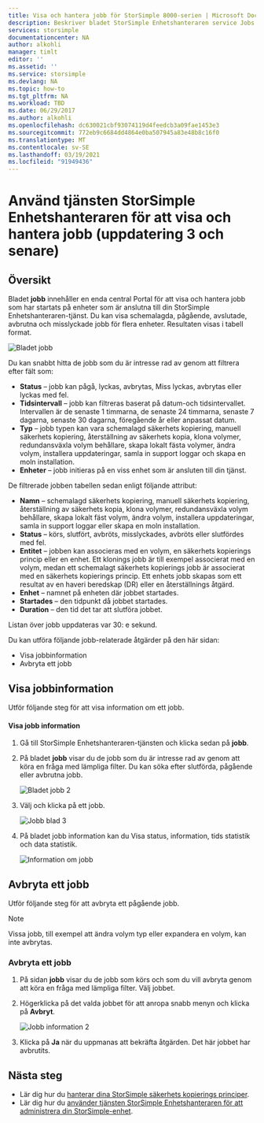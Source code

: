 ```yaml
---
title: Visa och hantera jobb för StorSimple 8000-serien | Microsoft Docs
description: Beskriver bladet StorSimple Enhetshanteraren service Jobs och hur du använder det för att spåra senaste, aktuella och schemalagda säkerhets kopierings jobb.
services: storsimple
documentationcenter: NA
author: alkohli
manager: timlt
editor: ''
ms.assetid: ''
ms.service: storsimple
ms.devlang: NA
ms.topic: how-to
ms.tgt_pltfrm: NA
ms.workload: TBD
ms.date: 06/29/2017
ms.author: alkohli
ms.openlocfilehash: dc630021cbf93074119d4feedcb3a09fae1453e3
ms.sourcegitcommit: 772eb9c6684dd4864e0ba507945a83e48b8c16f0
ms.translationtype: MT
ms.contentlocale: sv-SE
ms.lasthandoff: 03/19/2021
ms.locfileid: "91949436"
---
```

# <a name="use-the-storsimple-device-manager-service-to-view-and-manage-jobs-update-3-and-later"></a>Använd tjänsten StorSimple Enhetshanteraren för att visa och hantera jobb (uppdatering 3 och senare)

## <a name="overview"></a>Översikt
Bladet **jobb** innehåller en enda central Portal för att visa och hantera jobb som har startats på enheter som är anslutna till din StorSimple Enhetshanteraren-tjänst. Du kan visa schemalagda, pågående, avslutade, avbrutna och misslyckade jobb för flera enheter. Resultaten visas i tabell format.

![Bladet jobb](./media/storsimple-8000-manage-jobs-u2/jobs1.png)

Du kan snabbt hitta de jobb som du är intresse rad av genom att filtrera efter fält som:

* **Status** – jobb kan pågå, lyckas, avbrytas, Miss lyckas, avbrytas eller lyckas med fel.
* **Tidsintervall** – jobb kan filtreras baserat på datum-och tidsintervallet. Intervallen är de senaste 1 timmarna, de senaste 24 timmarna, senaste 7 dagarna, senaste 30 dagarna, föregående år eller anpassat datum.
* **Typ** – jobb typen kan vara schemalagd säkerhets kopiering, manuell säkerhets kopiering, återställning av säkerhets kopia, klona volymer, redundansväxla volym behållare, skapa lokalt fästa volymer, ändra volym, installera uppdateringar, samla in support loggar och skapa en moln installation.
* **Enheter** – jobb initieras på en viss enhet som är ansluten till din tjänst.
  
De filtrerade jobben tabellen sedan enligt följande attribut:
  
* **Namn** – schemalagd säkerhets kopiering, manuell säkerhets kopiering, återställning av säkerhets kopia, klona volymer, redundansväxla volym behållare, skapa lokalt fäst volym, ändra volym, installera uppdateringar, samla in support loggar eller skapa en moln installation.
* **Status** – körs, slutfört, avbröts, misslyckades, avbröts eller slutfördes med fel.
* **Entitet** – jobben kan associeras med en volym, en säkerhets kopierings princip eller en enhet. Ett klonings jobb är till exempel associerat med en volym, medan ett schemalagt säkerhets kopierings jobb är associerat med en säkerhets kopierings princip. Ett enhets jobb skapas som ett resultat av en haveri beredskap (DR) eller en återställnings åtgärd.
* **Enhet** – namnet på enheten där jobbet startades.
* **Startades** – den tidpunkt då jobbet startades.
* **Duration** – den tid det tar att slutföra jobbet.

Listan över jobb uppdateras var 30: e sekund.

Du kan utföra följande jobb-relaterade åtgärder på den här sidan:

* Visa jobbinformation
* Avbryta ett jobb

## <a name="view-job-details"></a>Visa jobbinformation
Utför följande steg för att visa information om ett jobb.

#### <a name="to-view-job-details"></a>Visa jobb information
1. Gå till StorSimple Enhetshanteraren-tjänsten och klicka sedan på **jobb**.

2. På bladet **jobb** visar du de jobb som du är intresse rad av genom att köra en fråga med lämpliga filter. Du kan söka efter slutförda, pågående eller avbrutna jobb.

    ![Bladet jobb 2](./media/storsimple-8000-manage-jobs-u2/jobs1.png)

2. Välj och klicka på ett jobb.

    ![Jobb blad 3](./media/storsimple-8000-manage-jobs-u2/jobs3.png)

3. På bladet jobb information kan du Visa status, information, tids statistik och data statistik.
   
    ![Information om jobb](./media/storsimple-8000-manage-jobs-u2/jobs4.png)

## <a name="cancel-a-job"></a>Avbryta ett jobb
Utför följande steg för att avbryta ett pågående jobb.

> [!NOTE]
> Vissa jobb, till exempel att ändra volym typ eller expandera en volym, kan inte avbrytas.


### <a name="to-cancel-a-job"></a>Avbryta ett jobb
1. På sidan **jobb** visar du de jobb som körs och som du vill avbryta genom att köra en fråga med lämpliga filter. Välj jobbet.

2. Högerklicka på det valda jobbet för att anropa snabb menyn och klicka på **Avbryt**.

    ![Jobb information 2](./media/storsimple-8000-manage-jobs-u2/jobs2.png)

3. Klicka på **Ja** när du uppmanas att bekräfta åtgärden. Det här jobbet har avbrutits.

## <a name="next-steps"></a>Nästa steg
* Lär dig hur du [hanterar dina StorSimple säkerhets kopierings principer](storsimple-8000-manage-backup-policies-u2.md).
* Lär dig hur du [använder tjänsten StorSimple Enhetshanteraren för att administrera din StorSimple-enhet](storsimple-8000-manager-service-administration.md).

